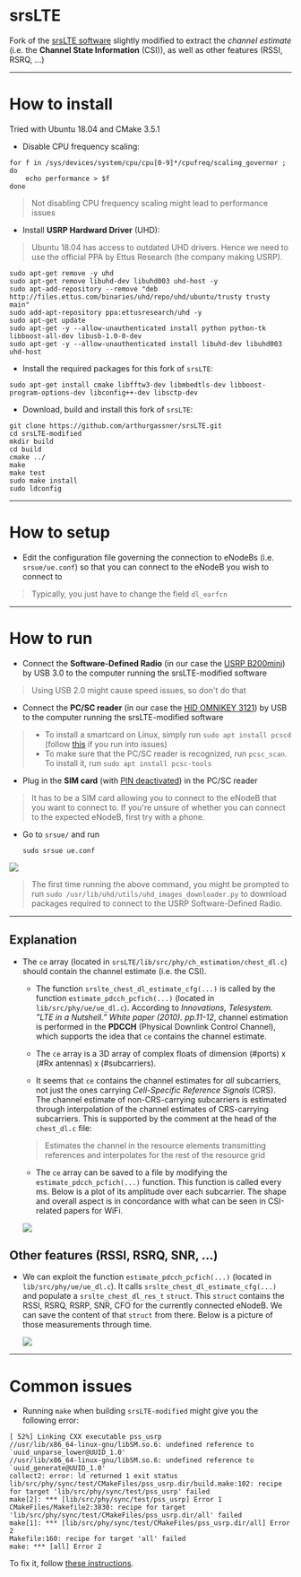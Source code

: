 srsLTE
=====

Fork of the [srsLTE software](https://github.com/srsLTE/srsLTE) slightly modified to extract the *channel estimate* (i.e. the **Channel State Information** (CSI)), as well as other features (RSSI, RSRQ, ...)

---

# How to install

Tried with Ubuntu 18.04 and CMake 3.5.1

- Disable CPU frequency scaling:

```
for f in /sys/devices/system/cpu/cpu[0-9]*/cpufreq/scaling_governor ; do
	echo performance > $f
done
```

> Not disabling CPU frequency scaling might lead to performance issues

- Install **USRP Hardward Driver** (UHD):

> Ubuntu 18.04 has access to outdated UHD drivers. Hence we need to use the official PPA by Ettus Research (the company making USRP).

```
sudo apt-get remove -y uhd
sudo apt-get remove libuhd-dev libuhd003 uhd-host -y
sudo apt-add-repository --remove "deb http://files.ettus.com/binaries/uhd/repo/uhd/ubuntu/trusty trusty main"
sudo add-apt-repository ppa:ettusresearch/uhd -y
sudo apt-get update
sudo apt-get -y --allow-unauthenticated install python python-tk libboost-all-dev libusb-1.0-0-dev
sudo apt-get -y --allow-unauthenticated install libuhd-dev libuhd003 uhd-host
```

- Install the required packages for this fork of `srsLTE`:

```
sudo apt-get install cmake libfftw3-dev libmbedtls-dev libboost-program-options-dev libconfig++-dev libsctp-dev
```

- Download, build and install this fork of `srsLTE`:

```
git clone https://github.com/arthurgassner/srsLTE.git
cd srsLTE-modified
mkdir build
cd build
cmake ../
make
make test
sudo make install
sudo ldconfig
```

---
# How to setup 

- Edit the configuration file governing the connection to eNodeBs (i.e. `srsue/ue.conf`) so that you can connect to the eNodeB you wish to connect to 
> Typically, you just have to change the field `dl_earfcn`

---
# How to run

- Connect the **Software-Defined Radio** (in our case the [USRP B200mini](https://www.ettus.com/all-products/usrp-b200mini/)) by USB 3.0 to the computer running the srsLTE-modified software
> Using USB 2.0 might cause speed issues, so don't do that

- Connect the **PC/SC reader** (in our case the [HID OMNIKEY 3121](https://www.hidglobal.com/products/readers/omnikey/3121)) by USB to the computer running the srsLTE-modified software
> - To install a smartcard on Linux, simply run `sudo apt install pcscd` (follow [this](http://wiki.infonotary.com/index.php/Installation_of_smart_card_reader_and_smart_card_drivers_in_Linux) if you run into issues)
> - To make sure that the PC/SC reader is recognized, run `pcsc_scan`. To install it, run `sudo apt install pcsc-tools`

- Plug in the **SIM card** (with [PIN deactivated](https://support.myxplora.com/hc/en-gb/articles/360003363353-How-to-deactivate-the-PIN-code-of-your-SIM-card)) in the PC/SC reader
> It has to be a SIM card allowing you to connect to the eNodeB that you want to connect to. If you're unsure of whether you can connect to the expected eNodeB, first try with a phone.

- Go to `srsue/` and run
	```
	sudo srsue ue.conf
	```
![](doc/img/srsue.gif)

> The first time running the above command, you might be prompted to run `sudo /usr/lib/uhd/utils/uhd_images_downloader.py` to download packages required to connect to the USRP Software-Defined Radio.

---

## Explanation

- The `ce` array (located in `srsLTE/lib/src/phy/ch_estimation/chest_dl.c`) should contain the channel estimate (i.e. the CSI).
	- The function `srslte_chest_dl_estimate_cfg(...)` is called by the function `estimate_pdcch_pcfich(...)` (located in `lib/src/phy/ue/ue_dl.c`). According to *Innovations, Telesystem. ”LTE in a Nutshell.” White paper (2010). pp.11-12*, channel estimation is performed in the **PDCCH** (Physical Downlink Control Channel), which supports the idea that `ce` contains the channel estimate.

	- The `ce` array is a 3D array of complex floats of dimension (#ports) x (#Rx antennas) x (#subcarriers).

	- It seems that `ce` contains the channel estimates for *all* subcarriers, not just the ones carrying *Cell-Specific Reference Signals* (CRS). The channel estimate of non-CRS-carrying subcarriers is estimated through interpolation of the channel estimates of CRS-carrying subcarriers. This is supported by the comment at the head of the `chest_dl.c` file:
	> Estimates the channel in the resource elements transmitting references and interpolates for the rest of the resource grid

	- The `ce` array can be saved to a file by modifying the `estimate_pdcch_pcfich(...)` function. This function is called every ms. Below is a plot of its amplitude over each subcarrier. The shape and overall aspect is in concordance with what can be seen in CSI-related papers for WiFi.

	![](doc/img/channel_estimate_example.png)


## Other features (RSSI, RSRQ, SNR, ...)

- We can exploit the function `estimate_pdcch_pcfich(...)` (located in `lib/src/phy/ue/ue_dl.c`). It calls `srslte_chest_dl_estimate_cfg(...)` and populate a `srslte_chest_dl_res_t` `struct`. This `struct` contains the RSSI, RSRQ, RSRP, SNR, CFO for the currently connected eNodeB. We can save the content of that `struct` from there. Below is a picture of those measurements through time.

	![](doc/img/other_features_example.png)

---

# Common issues

- Running `make` when building `srsLTE-modified` might give you the following error:

```
[ 52%] Linking CXX executable pss_usrp
//usr/lib/x86_64-linux-gnu/libSM.so.6: undefined reference to `uuid_unparse_lower@UUID_1.0'
//usr/lib/x86_64-linux-gnu/libSM.so.6: undefined reference to `uuid_generate@UUID_1.0'
collect2: error: ld returned 1 exit status
lib/src/phy/sync/test/CMakeFiles/pss_usrp.dir/build.make:102: recipe for target 'lib/src/phy/sync/test/pss_usrp' failed
make[2]: *** [lib/src/phy/sync/test/pss_usrp] Error 1
CMakeFiles/Makefile2:3830: recipe for target 'lib/src/phy/sync/test/CMakeFiles/pss_usrp.dir/all' failed
make[1]: *** [lib/src/phy/sync/test/CMakeFiles/pss_usrp.dir/all] Error 2
Makefile:160: recipe for target 'all' failed
make: *** [all] Error 2
```

To fix it, follow [these instructions](https://github.com/piyushrpt/condaLinuxSetup/blob/master/issues.md).
